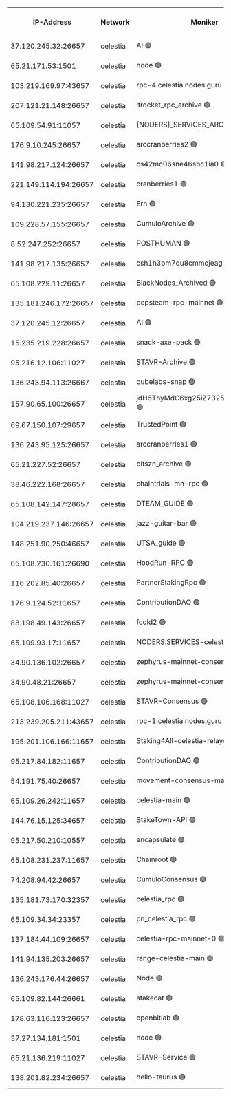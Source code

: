 


<table><tr><th>IP-Address</th><th>Network</th><th>Moniker</th><th>Latest Block Height</th><th>Earliest Block Height</th><th>Catching Up</th><th>Tx Index</th><th>Voting Power</th><th>Version</th><th>Scan Time</th></tr><tr><td>37.120.245.32:26657</td><td>celestia</td><td>AI 🟢</td><td>4415565</td><td>1</td><td>False</td><td>off</td><td>0</td><td>3.3.1</td><td>2025-03-12T07:33:25.838066032UTC</td></tr><tr><td>65.21.171.53:1501</td><td>celestia</td><td>node 🟢</td><td>4415565</td><td>1</td><td>False</td><td>on</td><td>0</td><td>3.4.0</td><td>2025-03-12T07:33:26.254075253UTC</td></tr><tr><td>103.219.169.97:43657</td><td>celestia</td><td>rpc-4.celestia.nodes.guru 🟢</td><td>4415568</td><td>1</td><td>False</td><td>on</td><td>0</td><td>3.4.0</td><td>2025-03-12T07:33:44.125882626UTC</td></tr><tr><td>207.121.21.148:26657</td><td>celestia</td><td>itrocket_rpc_archive 🟢</td><td>4415570</td><td>1</td><td>False</td><td>on</td><td>0</td><td>3.4.0</td><td>2025-03-12T07:33:53.471752061UTC</td></tr><tr><td>65.109.54.91:11057</td><td>celestia</td><td>[NODERS]_SERVICES_ARCHIVE 🟢</td><td>4403784</td><td>1</td><td>False</td><td>on</td><td>0</td><td>3.3.1</td><td>2025-03-12T07:34:25.198949490UTC</td></tr><tr><td>176.9.10.245:26657</td><td>celestia</td><td>arccranberries2 🟢</td><td>4415580</td><td>1</td><td>False</td><td>on</td><td>0</td><td>3.4.0</td><td>2025-03-12T07:34:41.292287322UTC</td></tr><tr><td>141.98.217.124:26657</td><td>celestia</td><td>cs42mc06sne46sbc1ia0 🟢</td><td>4415580</td><td>1</td><td>False</td><td>on</td><td>0</td><td>3.4.0</td><td>2025-03-12T07:34:46.260925988UTC</td></tr><tr><td>221.149.114.194:26657</td><td>celestia</td><td>cranberries1 🟢</td><td>4415585</td><td>1</td><td>False</td><td>on</td><td>0</td><td>3.4.0</td><td>2025-03-12T07:35:08.256613969UTC</td></tr><tr><td>94.130.221.235:26657</td><td>celestia</td><td>Ern 🟢</td><td>4415590</td><td>1</td><td>False</td><td>on</td><td>0</td><td>3.4.0</td><td>2025-03-12T07:35:37.859234163UTC</td></tr><tr><td>109.228.57.155:26657</td><td>celestia</td><td>CumuloArchive 🟢</td><td>4415592</td><td>1</td><td>False</td><td>on</td><td>0</td><td>3.4.0</td><td>2025-03-12T07:35:46.388956968UTC</td></tr><tr><td>8.52.247.252:26657</td><td>celestia</td><td>POSTHUMAN 🟢</td><td>4415594</td><td>1</td><td>False</td><td>on</td><td>0</td><td>3.4.0</td><td>2025-03-12T07:35:53.467926507UTC</td></tr><tr><td>141.98.217.135:26657</td><td>celestia</td><td>csh1n3bm7qu8cmmojeag 🟢</td><td>4415594</td><td>1</td><td>False</td><td>on</td><td>0</td><td>3.4.0</td><td>2025-03-12T07:35:53.876588586UTC</td></tr><tr><td>65.108.229.11:26657</td><td>celestia</td><td>BlackNodes_Archived 🟢</td><td>4415595</td><td>1</td><td>False</td><td>on</td><td>0</td><td>3.3.1</td><td>2025-03-12T07:35:58.388960591UTC</td></tr><tr><td>135.181.246.172:26657</td><td>celestia</td><td>popsteam-rpc-mainnet 🟢</td><td>4415602</td><td>1</td><td>False</td><td>on</td><td>0</td><td>3.4.0</td><td>2025-03-12T07:36:34.414396414UTC</td></tr><tr><td>37.120.245.12:26657</td><td>celestia</td><td>AI 🟢</td><td>4415604</td><td>1</td><td>False</td><td>off</td><td>0</td><td>3.3.1</td><td>2025-03-12T07:36:49.123779634UTC</td></tr><tr><td>15.235.219.228:26657</td><td>celestia</td><td>snack-axe-pack 🟢</td><td>4415614</td><td>1</td><td>False</td><td>off</td><td>0</td><td>3.1.1</td><td>2025-03-12T07:37:38.564850023UTC</td></tr><tr><td>95.216.12.106:11027</td><td>celestia</td><td>STAVR-Archive 🟢</td><td>4375859</td><td>1</td><td>False</td><td>on</td><td>0</td><td>3.4.0</td><td>2025-03-12T07:37:49.245368148UTC</td></tr><tr><td>136.243.94.113:26667</td><td>celestia</td><td>qubelabs-snap 🟢</td><td>4415621</td><td>1</td><td>False</td><td>on</td><td>0</td><td>3.4.0</td><td>2025-03-12T07:38:11.405258962UTC</td></tr><tr><td>157.90.65.100:26657</td><td>celestia</td><td>jdH6ThyMdC6xg25iZ7325GZa2Se4y7SX 🟢</td><td>4415622</td><td>1</td><td>False</td><td>on</td><td>0</td><td>3.4.0</td><td>2025-03-12T07:38:17.822771907UTC</td></tr><tr><td>69.67.150.107:29657</td><td>celestia</td><td>TrustedPoint 🟢</td><td>4415623</td><td>1</td><td>False</td><td>on</td><td>0</td><td>3.2.0</td><td>2025-03-12T07:38:22.434952509UTC</td></tr><tr><td>136.243.95.125:26657</td><td>celestia</td><td>arccranberries1 🟢</td><td>4415630</td><td>1</td><td>False</td><td>on</td><td>0</td><td>3.4.0</td><td>2025-03-12T07:38:57.826402641UTC</td></tr><tr><td>65.21.227.52:26657</td><td>celestia</td><td>bitszn_archive 🟢</td><td>4415631</td><td>1</td><td>False</td><td>on</td><td>0</td><td>3.3.1</td><td>2025-03-12T07:39:06.744758139UTC</td></tr><tr><td>38.46.222.168:26657</td><td>celestia</td><td>chaintrials-mn-rpc 🟢</td><td>4415632</td><td>1</td><td>False</td><td>on</td><td>0</td><td>3.4.0</td><td>2025-03-12T07:39:09.589014383UTC</td></tr><tr><td>65.108.142.147:28657</td><td>celestia</td><td>DTEAM_GUIDE 🟢</td><td>4415640</td><td>1</td><td>False</td><td>on</td><td>0</td><td>3.4.0</td><td>2025-03-12T07:39:49.842921521UTC</td></tr><tr><td>104.219.237.146:26657</td><td>celestia</td><td>jazz-guitar-bar 🟢</td><td>4415642</td><td>1</td><td>False</td><td>off</td><td>0</td><td>3.1.1</td><td>2025-03-12T07:39:59.558607378UTC</td></tr><tr><td>148.251.90.250:46657</td><td>celestia</td><td>UTSA_guide 🟢</td><td>4415652</td><td>1</td><td>False</td><td>on</td><td>0</td><td>3.4.0</td><td>2025-03-12T07:40:54.763978799UTC</td></tr><tr><td>65.108.230.161:26690</td><td>celestia</td><td>HoodRun-RPC 🟢</td><td>2371494</td><td>1537165</td><td>False</td><td>off</td><td>0</td><td>1.9.0</td><td>2025-03-12T07:39:56.803804424UTC</td></tr><tr><td>116.202.85.40:26657</td><td>celestia</td><td>PartnerStakingRpc 🟢</td><td>2371494</td><td>1588231</td><td>False</td><td>on</td><td>0</td><td>1.9.0</td><td>2025-03-12T07:33:38.794417152UTC</td></tr><tr><td>176.9.124.52:11657</td><td>celestia</td><td>ContributionDAO 🟢</td><td>4415631</td><td>2419178</td><td>False</td><td>on</td><td>0</td><td>3.3.1</td><td>2025-03-12T07:39:04.222340333UTC</td></tr><tr><td>88.198.49.143:26657</td><td>celestia</td><td>fcold2 🟢</td><td>4415607</td><td>3174774</td><td>False</td><td>on</td><td>0</td><td>3.4.0</td><td>2025-03-12T07:37:01.881175414UTC</td></tr><tr><td>65.109.93.17:11657</td><td>celestia</td><td>NODERS.SERVICES-celestia 🟢</td><td>4415610</td><td>3188251</td><td>False</td><td>on</td><td>0</td><td>3.2.0</td><td>2025-03-12T07:37:17.009451748UTC</td></tr><tr><td>34.90.136.102:26657</td><td>celestia</td><td>zephyrus-mainnet-consensus-2 🟢</td><td>4415609</td><td>3732001</td><td>False</td><td>on</td><td>0</td><td>3.3.1</td><td>2025-03-12T07:37:15.276656697UTC</td></tr><tr><td>34.90.48.21:26657</td><td>celestia</td><td>zephyrus-mainnet-consensus-2 🟢</td><td>4415597</td><td>3733501</td><td>False</td><td>on</td><td>0</td><td>3.3.1</td><td>2025-03-12T07:36:12.997900215UTC</td></tr><tr><td>65.108.106.168:11027</td><td>celestia</td><td>STAVR-Consensus 🟢</td><td>4415585</td><td>3831001</td><td>False</td><td>on</td><td>0</td><td>3.4.0</td><td>2025-03-12T07:35:10.734999464UTC</td></tr><tr><td>213.239.205.211:43657</td><td>celestia</td><td>rpc-1.celestia.nodes.guru 🟢</td><td>4415609</td><td>3897823</td><td>False</td><td>on</td><td>0</td><td>3.4.0</td><td>2025-03-12T07:37:12.636738131UTC</td></tr><tr><td>195.201.106.166:11657</td><td>celestia</td><td>Staking4All-celestia-relayer 🟢</td><td>4415650</td><td>4051450</td><td>False</td><td>off</td><td>0</td><td>3.0.2</td><td>2025-03-12T07:40:44.166228253UTC</td></tr><tr><td>95.217.84.182:11657</td><td>celestia</td><td>ContributionDAO 🟢</td><td>4415635</td><td>4183965</td><td>False</td><td>off</td><td>0</td><td>3.3.1</td><td>2025-03-12T07:39:26.352900979UTC</td></tr><tr><td>54.191.75.40:26657</td><td>celestia</td><td>movement-consensus-mainnet 🟢</td><td>4415648</td><td>4194001</td><td>False</td><td>off</td><td>0</td><td>3.3.1</td><td>2025-03-12T07:40:31.263181702UTC</td></tr><tr><td>65.109.26.242:11657</td><td>celestia</td><td>celestia-main 🟢</td><td>4415618</td><td>4231172</td><td>False</td><td>on</td><td>0</td><td>3.4.0</td><td>2025-03-12T07:37:56.775968837UTC</td></tr><tr><td>144.76.15.125:34657</td><td>celestia</td><td>StakeTown-API 🟢</td><td>4415572</td><td>4246335</td><td>False</td><td>on</td><td>0</td><td>3.4.0</td><td>2025-03-12T07:34:04.002673782UTC</td></tr><tr><td>95.217.50.210:10557</td><td>celestia</td><td>encapsulate 🟢</td><td>4415588</td><td>4274001</td><td>False</td><td>off</td><td>0</td><td>3.3.1</td><td>2025-03-12T07:35:22.750776581UTC</td></tr><tr><td>65.108.231.237:11657</td><td>celestia</td><td>Chainroot 🟢</td><td>4415580</td><td>4277078</td><td>False</td><td>on</td><td>0</td><td>3.2.0</td><td>2025-03-12T07:34:41.760602448UTC</td></tr><tr><td>74.208.94.42:26657</td><td>celestia</td><td>CumuloConsensus 🟢</td><td>4415585</td><td>4279001</td><td>False</td><td>on</td><td>0</td><td>3.4.0</td><td>2025-03-12T07:35:11.519882187UTC</td></tr><tr><td>135.181.73.170:32357</td><td>celestia</td><td>celestia_rpc 🟢</td><td>4415640</td><td>4294679</td><td>False</td><td>on</td><td>0</td><td>3.4.0</td><td>2025-03-12T07:39:52.307009388UTC</td></tr><tr><td>65.109.34.34:23357</td><td>celestia</td><td>pn_celestia_rpc 🟢</td><td>4415602</td><td>4306938</td><td>False</td><td>on</td><td>0</td><td>3.4.0</td><td>2025-03-12T07:36:33.983178100UTC</td></tr><tr><td>137.184.44.109:26657</td><td>celestia</td><td>celestia-rpc-mainnet-0 🟢</td><td>4415610</td><td>4306938</td><td>False</td><td>on</td><td>0</td><td>3.4.0</td><td>2025-03-12T07:37:16.575335898UTC</td></tr><tr><td>141.94.135.203:26657</td><td>celestia</td><td>range-celestia-main 🟢</td><td>4324451</td><td>4322080</td><td>False</td><td>off</td><td>0</td><td>3.4.0</td><td>2025-03-12T07:33:43.170927998UTC</td></tr><tr><td>136.243.176.44:26657</td><td>celestia</td><td>Node 🟢</td><td>4415587</td><td>4325001</td><td>False</td><td>on</td><td>0</td><td>3.4.0</td><td>2025-03-12T07:35:17.948500307UTC</td></tr><tr><td>65.109.82.144:26661</td><td>celestia</td><td>stakecat 🟢</td><td>4415610</td><td>4390501</td><td>False</td><td>on</td><td>0</td><td>3.4.0</td><td>2025-03-12T07:37:15.679248228UTC</td></tr><tr><td>178.63.116.123:26657</td><td>celestia</td><td>openbitlab 🟢</td><td>4415569</td><td>4400049</td><td>False</td><td>on</td><td>0</td><td>3.4.0</td><td>2025-03-12T07:33:48.582398917UTC</td></tr><tr><td>37.27.134.181:1501</td><td>celestia</td><td>node 🟢</td><td>4415589</td><td>4403837</td><td>False</td><td>off</td><td>0</td><td>3.0.2</td><td>2025-03-12T07:35:29.360797954UTC</td></tr><tr><td>65.21.136.219:11027</td><td>celestia</td><td>STAVR-Service 🟢</td><td>4412960</td><td>4408501</td><td>False</td><td>on</td><td>0</td><td>3.4.0</td><td>2025-03-12T07:33:23.359165959UTC</td></tr><tr><td>138.201.82.234:26657</td><td>celestia</td><td>hello-taurus 🟢</td><td>4415609</td><td>4413001</td><td>False</td><td>off</td><td>0</td><td>3.4.0</td><td>2025-03-12T07:37:14.965939296UTC</td></tr></table>